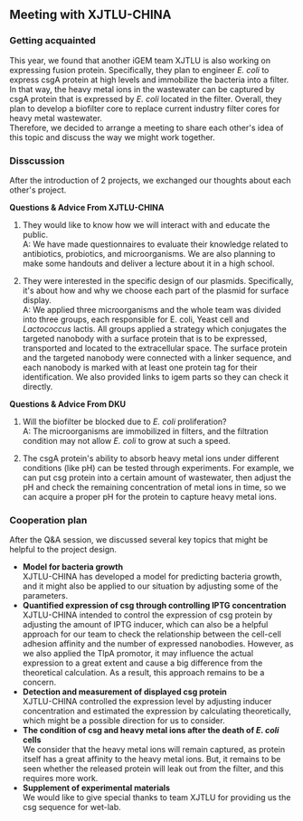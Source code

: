## Meeting with XJTLU-CHINA

### Getting acquainted
This year, we found that another iGEM team XJTLU is also working on
expressing fusion protein.
Specifically, they plan to engineer *E. coli* to express csgA protein at high levels
and immobilize the bacteria into a filter.
In that way, the heavy metal ions in the wastewater can be captured by csgA protein
that is expressed by *E. coli* located in the filter. Overall, they plan to develop a
biofilter core to replace current industry filter cores for heavy metal wastewater.\
Therefore, we decided to arrange a meeting to share each other's idea of this topic
and discuss the way we might work together.


### Disscussion
After the introduction of 2 projects, we exchanged our thoughts about each other's project.

**Questions & Advice From XJTLU-CHINA**


1. They would like to know how we will interact with and educate the public.\
    A: We have made questionnaires to evaluate their knowledge related to antibiotics,
    probiotics, and microorganisms.
    We are also planning to make some handouts
    and deliver a lecture about it in a high school.

1. They were interested in the specific design of our plasmids.
    Specifically,
    it's about how and why we choose each part of the plasmid for surface display.\
    A: We applied three microorganisms
    and the whole team was divided into three groups,
    each responsible for E. coli,
    Yeast cell and *Lactococcus* lactis.
    All groups applied a strategy
    which conjugates the targeted nanobody with a surface protein that is to be expressed,
    transported and located to the extracellular space.
    The surface protein and the targeted nanobody were connected with a linker sequence,
    and each nanobody is marked with at least one protein tag for their identification.
    We also provided links to igem parts so they can check it directly.

**Questions & Advice From DKU**

1. Will the biofilter be blocked due to *E. coli* proliferation?\
    A: The microorganisms are immobilized in filters,
    and the filtration condition may not allow *E. coli* to grow at such a speed.

1. The csgA protein's ability to absorb heavy metal ions under different conditions
    (like pH) can be tested through experiments.
    For example, we can put csg protein into a certain amount of wastewater,
    then adjust the pH and check the remaining concentration of metal ions in time,
    so we can acquire a proper pH for the protein to capture heavy metal ions.


### Cooperation plan
After the Q&A session, we discussed several
key topics that might be helpful to the project design.

- **Model for bacteria growth**\
    XJTLU-CHINA has developed a model for predicting bacteria growth,
    and it might also be applied to our situation by adjusting some of the parameters. 
- **Quantified expression of csg through controlling IPTG concentration**\
    XJTLU-CHINA intended
    to control the expression of csg protein by adjusting the amount of IPTG inducer,
    which can also be a helpful approach for our team to check the relationship
    between the cell-cell adhesion affinity and the number of expressed nanobodies.
    However, as we also applied the TlpA promotor,
    it may influence the actual expression to a great extent
    and cause a big difference from the theoretical calculation.
    As a result, this approach remains to be a concern.
- **Detection and measurement of displayed csg protein**\
    XJTLU-CHINA controlled the expression level by adjusting inducer concentration
    and estimated the expression by calculating theoretically, which might be a
    possible direction for us to consider.
- **The condition of csg and heavy metal ions after the death of *E. coli* cells**\
    We consider that the heavy metal ions will remain captured,
    as protein itself has a great affinity to the heavy metal ions.
    But, it remains to be seen
    whether the released protein will leak out from the filter, and this requires
    more work.
- **Supplement of experimental materials**\
  We would like to give special thanks to team XJTLU for providing us the
  csg sequence for wet-lab.

